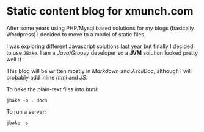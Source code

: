 # Static content blog for xmunch.com

After some years using PHP/Mysql based solutions for my blogs (basically Wordpress) I decided to move to a model of static files.

I was exploring different Javascript solutions last year but finally I decided to use `JBake`. I am a *Java/Groovy* developer so a **JVM** solution looked pretty well :)
 
This blog will be written mostly in *Markdown* and *AsciiDoc*, although I will probably add inline *html* and *JS*. 

To bake the plain-text files into *html*:

```
jbake -b . docs

```

To run a server:

```
jbake -s
```
